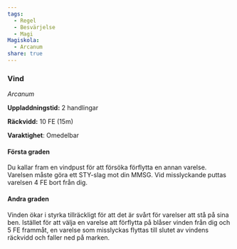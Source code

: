 ```yaml
---
tags:
  - Regel
  - Besvärjelse
  - Magi
Magiskola:
  - Arcanum
share: true
---
```

### Vind
*Arcanum*

**Uppladdningstid:** 2 handlingar

**Räckvidd:** 10 FE (15m)

**Varaktighet**: Omedelbar

#### Första graden
Du kallar fram en vindpust för att försöka förflytta en annan varelse. Varelsen måste göra ett STY-slag mot din MMSG. Vid misslyckande puttas varelsen 4 FE bort från dig.

#### Andra graden
Vinden ökar i styrka tillräckligt för att det är svårt för varelser att stå på sina ben. Istället för att välja en varelse att förflytta på blåser vinden från dig och 5 FE frammåt, en varelse som misslyckas flyttas till slutet av vindens räckvidd och faller ned på marken.
